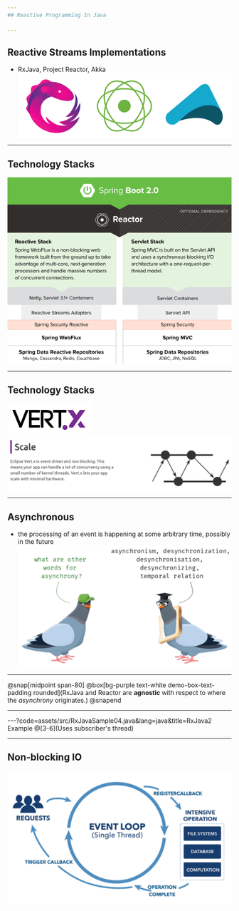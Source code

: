 ```yaml
---
## Reactive Programming In Java

---
```

## Reactive Streams Implementations
- RxJava, Project Reactor, Akka
![Reactive Streams implementations](assets/img/reactive_logos.png)

---
## Technology Stacks
![Spring Boot 2.0](assets/img/spring_boot_2.0_reactor.png)

---
## Technology Stacks
![Vert.x logo](assets/img/vertx_logo.png)
![Vert.x scale](assets/img/vertx_reactive.png)

---
## Asynchronous
- the processing of an event is happening at some arbitrary time, possibly in the future
![Asynchrony](assets/img/asyncrony.png)

---
@snap[midpoint span-80]
@box[bg-purple text-white demo-box-text-padding rounded](RxJava and Reactor are **agnostic** with respect to where the *asynchrony* originates.)
@snapend

---
---?code=assets/src/RxJavaSample04.java&lang=java&title=RxJava2 Example
@[3-6](Uses subscriber's thread)

---
## Non-blocking IO
![Non-Blocking](assets/img/nonblocking_io.png)

